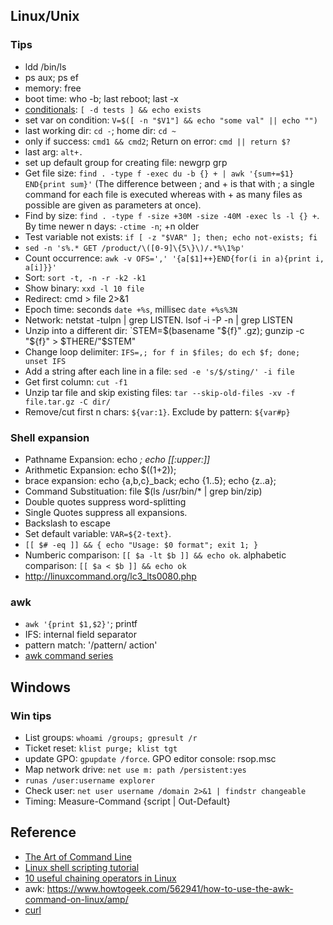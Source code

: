 ## Linux/Unix
### Tips
* ldd /bin/ls
* ps aux; ps ef
* memory: free
* boot time: who -b; last reboot; last -x
* [conditionals](https://www.cyberciti.biz/faq/ksh-if-command-examples/): `[ -d tests ] && echo exists`
* set var on condition: `V=$([ -n "$V1"] && echo "some val" || echo "")`
* last working dir: `cd -`; home dir: `cd ~`
* only if success: `cmd1 && cmd2`; Return on error: `cmd || return $?`
* last arg: `alt+.`
* set up default group for creating file: newgrp grp
* Get file size: `find . -type f -exec du -b {} + | awk '{sum+=$1} END{print sum}'` (The difference between ; and + is that with ; a single command for each file is executed whereas with + as many files as possible are given as parameters at once).
* Find by size: `find . -type f -size +30M -size -40M -exec ls -l {} +`. By time newer n days: `-ctime -n`; +n older
* Test variable not exists: `if [ -z "$VAR" ]; then; echo not-exists; fi`
* `sed -n 's%.* GET /product/\([0-9]\{5\}\)/.*%\1%p'`
* Count occurrence: `awk -v OFS=',' '{a[$1]++}END{for(i in a){print i, a[i]}}' `
* Sort: `sort -t, -n -r -k2 -k1`
* Show binary: `xxd -l 10 file`
* Redirect: cmd > file 2>&1
* Epoch time: seconds `date +%s`, millisec `date +%s%3N`
* Network: netstat -tulpn | grep LISTEN. lsof -i -P -n | grep LISTEN
* Unzip into a different dir: `STEM=$(basename "${f}" .gz); gunzip -c "${f}" > $THERE/"$STEM"
* Change loop delimiter: `IFS=,; for f in $files; do ech $f; done; unset IFS`
* Add a string after each line in a file: `sed -e 's/$/sting/' -i file`
* Get first column: `cut -f1`
* Unzip tar file and skip existing files: `tar --skip-old-files -xv -f file.tar.gz -C dir/`
* Remove/cut first n chars: `${var:1}`. Exclude by pattern: `${var#p}`

### Shell expansion
* Pathname Expansion: echo *; echo [[:upper:]]*
* Arithmetic Expansion: echo $((1+2)); 
* brace expansion: echo {a,b,c}_back; echo {1..5}; echo {z..a}; 
* Command Substituation: file $(ls /usr/bin/* | grep bin/zip)
* Double quotes suppress word-splitting
* Single Quotes suppress all expansions.
* Backslash to escape
* Set default variable: `VAR=${2-text}`. 
* `[[ $# -eq ]] && { echo "Usage: $0 format"; exit 1; }`
* Numberic comparison: `[[ $a -lt $b ]] && echo ok`. alphabetic comparison: `[[ $a < $b ]] && echo ok`
* http://linuxcommand.org/lc3_lts0080.php


### awk
* `awk '{print $1,$2}'`; printf
* IFS: internal field separator
* pattern match: '/pattern/ action'
* [awk command series](https://www.tecmint.com/tag/awk-command/)

## Windows
### Win tips
* List groups: `whoami /groups; gpresult /r`
* Ticket reset: `klist purge; klist tgt`
* update GPO: `gpupdate /force`. GPO editor console: rsop.msc
* Map network drive: `net use m: path /persistent:yes`
* `runas /user:username explorer`
* Check user: `net user username /domain 2>&1 | findstr changeable`
* Timing: Measure-Command {script | Out-Default}

## Reference
* [The Art of Command Line](https://github.com/jlevy/the-art-of-command-line)
* [Linux shell scripting tutorial](https://bash.cyberciti.biz/guide/Main_Page)
* [10 useful chaining operators in Linux](https://www.tecmint.com/chaining-operators-in-linux-with-practical-examples/)
* awk: https://www.howtogeek.com/562941/how-to-use-the-awk-command-on-linux/amp/
* [curl](https://curl.se/docs/httpscripting.html)
